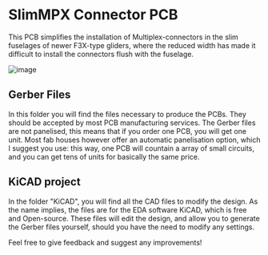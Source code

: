 # SlimMPX Connector PCB

This PCB simplifies the installation of Multiplex-connectors in the slim fuselages of newer F3X-type gliders, where the reduced width has made it difficult to install the connectors flush with the fuselage.

![image](https://user-images.githubusercontent.com/63842022/80283069-5ea29e00-8715-11ea-9dba-d32d272d0cf5.jpg)

## Gerber Files
In this folder you will find the files necessary to produce the PCBs. They should be accepted by most PCB manufacturing services. The Gerber files are not panelised, this means that if you order one PCB, you will get one unit. Most fab houses however offer an automatic panelisation option, which I suggest you use: this way, one PCB will countain a array of small circuits, and you can get tens of units for basically the same price.

## KiCAD project
In the folder "KiCAD", you will find all the CAD files to modify the design. As the name implies, the files are for the EDA software KiCAD, which is free and Open-source. These files will edit the design, and allow you to generate the Gerber files yourself, should you have the need to modify any settings.

Feel free to give feedback and suggest any improvements!

